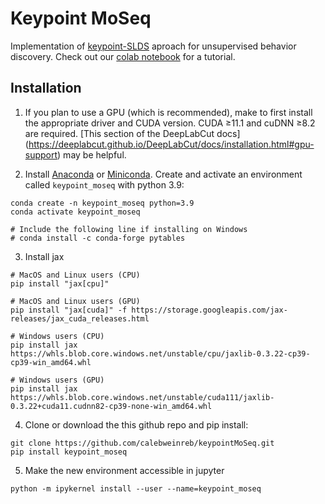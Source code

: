 # Keypoint MoSeq

Implementation of [keypoint-SLDS](https://www.overleaf.com/read/rkpnxchbdrrb) aproach for unsupervised behavior discovery. Check out our [colab notebook](https://colab.research.google.com/github/calebweinreb/keypointMoSeq/blob/user_friendly_pipeline/examples/keypointMoSeq_demo_colab.ipynb) for a tutorial. 

## Installation

1. If you plan to use a GPU (which is recommended), make to first install the appropriate driver and CUDA version. CUDA ≥11.1 and cuDNN ≥8.2 are required. [This section of the DeepLabCut docs] (https://deeplabcut.github.io/DeepLabCut/docs/installation.html#gpu-support) may be helpful.


2. Install [Anaconda](https://docs.anaconda.com/anaconda/install/index.html) or [Miniconda](https://docs.conda.io/en/latest/miniconda.html). Create and activate an environment called `keypoint_moseq` with python 3.9:
```
conda create -n keypoint_moseq python=3.9
conda activate keypoint_moseq

# Include the following line if installing on Windows
# conda install -c conda-forge pytables
```

3. Install jax
```
# MacOS and Linux users (CPU)
pip install "jax[cpu]"

# MacOS and Linux users (GPU)
pip install "jax[cuda]" -f https://storage.googleapis.com/jax-releases/jax_cuda_releases.html

# Windows users (CPU)
pip install jax https://whls.blob.core.windows.net/unstable/cpu/jaxlib-0.3.22-cp39-cp39-win_amd64.whl

# Windows users (GPU)
pip install jax https://whls.blob.core.windows.net/unstable/cuda111/jaxlib-0.3.22+cuda11.cudnn82-cp39-none-win_amd64.whl
```

4. Clone or download the this github repo and pip install:
```
git clone https://github.com/calebweinreb/keypointMoSeq.git
pip install keypoint_moseq
```

5. Make the new environment accessible in jupyter 
```
python -m ipykernel install --user --name=keypoint_moseq
```
